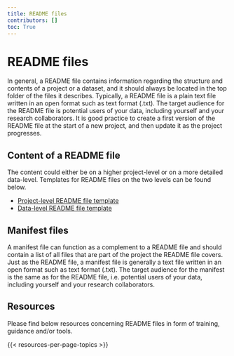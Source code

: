 ```yaml
---
title: README files
contributors: []
toc: True
---
```


# README files
In general, a README file contains information regarding the structure and contents of a project or a dataset, and it should always be located in the top folder of the files it describes. Typically, a README file is a plain text file written in an open format such as text format (.txt). The target audience for the README file is potential users of your data, including yourself and your research collaborators. It is good practice to create a first version of the README file at the start of a new project, and then update it as the project progresses.


## Content of a README file
The content could either be on a higher project-level or on a more detailed data-level. Templates for README files on the two levels can be found below.

* [Project-level README file template](/files/template-project-level-README.txt)
* [Data-level README file template](/files/template-data-level-README.txt)

## Manifest files
A manifest file can function as a complement to a README file and should contain a list of all files that are part of the project the README file covers. Just as the README file, a manifest file is generally a text file written in an open format such as text format (.txt). The target audience for the manifest is the same as for the README file, i.e. potential users of your data, including yourself and your research collaborators.

## Resources
Please find below resources concerning README files in form of training, guidance and/or tools.

{{< resources-per-page-topics >}}

